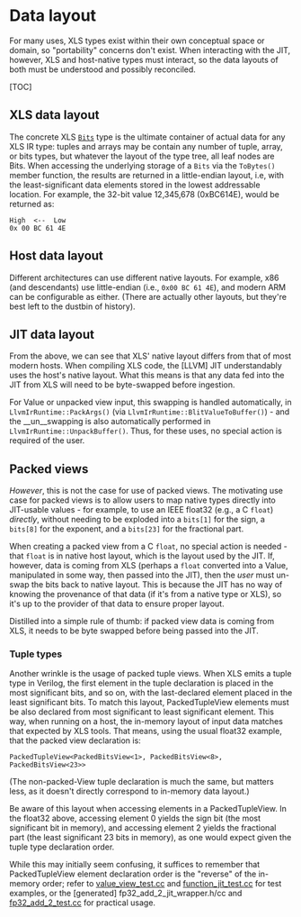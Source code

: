 # Data layout

For many uses, XLS types exist within their own conceptual space or domain, so
"portability" concerns don't exist. When interacting with the JIT, however, XLS
and host-native types must interact, so the data layouts of both must be
understood and possibly reconciled.

[TOC]

## XLS data layout

The concrete XLS [`Bits`](https://github.com/google/xls/tree/main/xls/ir/bits.h) type is
the ultimate container of actual data for any XLS IR type: tuples and arrays may
be contain any number of tuple, array, or bits types, but whatever the layout of
the type tree, all leaf nodes are Bits. When accessing the underlying storage of
a `Bits` via the `ToBytes()` member function, the results are returned in a
little-endian layout, i.e, with the least-significant data elements stored in
the lowest addressable location. For example, the 32-bit value 12,345,678
(0xBC614E), would be returned as:

```
High  <--  Low
0x 00 BC 61 4E
```

## Host data layout

Different architectures can use different native layouts. For example, x86 (and
descendants) use little-endian (i.e., `0x00 BC 61 4E`), and modern ARM can be
configurable as either. (There are actually other layouts, but they're best left
to the dustbin of history).

## JIT data layout

From the above, we can see that XLS' native layout differs from that of most
modern hosts. When compiling XLS code, the [LLVM] JIT understandably uses the
host's native layout. What this means is that any data fed into the JIT from XLS
will need to be byte-swapped before ingestion.

For Value or unpacked view input, this swapping is handled automatically, in
`LlvmIrRuntime::PackArgs()` (via `LlvmIrRuntime::BlitValueToBuffer()`) - and the
__un__swapping is also automatically performed in `LlvmIrRuntime::UnpackBuffer()`.
Thus, for these uses, no special action is required of the user.

## Packed views

*However*, this is not the case for use of packed views. The motivating use case
for packed views is to allow users to map native types directly into JIT-usable
values - for example, to use an IEEE float32 (e.g., a C `float`) _directly_,
without needing to be exploded into a `bits[1]` for the sign, a `bits[8]` for
the exponent, and a `bits[23]` for the fractional part.

When creating a packed view from a C `float`, no special action is needed - that
`float` is in native host layout, which is the layout used by the JIT. If,
however, data is coming from XLS (perhaps a `float` converted into a Value,
manipulated in some way, then passed into the JIT), then the _user_ must un-swap
the bits back to native layout. This is because the JIT has no way of knowing
the provenance of that data (if it's from a native type or XLS), so it's up to
the provider of that data to ensure proper layout.

Distilled into a simple rule of thumb: if packed view data is coming from XLS,
it needs to be byte swapped before being passed into the JIT.

### Tuple types

Another wrinkle is the usage of packed tuple views. When XLS emits a tuple type
in Verilog, the first element in the tuple declaration is placed in the most
significant bits, and so on, with the last-declared element placed in the least
significant bits. To match this layout, PackedTupleView elements must be also
declared from most significant to least significant element. This way, when
running on a host, the in-memory layout of input data matches that expected by
XLS tools. That means, using the usual float32 example, that the packed view
declaration is:

```
PackedTupleView<PackedBitsView<1>, PackedBitsView<8>, PackedBitsView<23>>
```

(The non-packed-View tuple declaration is much the same, but matters less, as it
doesn't directly correspond to in-memory data layout.)

Be aware of this layout when accessing elements in a PackedTupleView. In the
float32 above, accessing element 0 yields the sign bit (the most significant bit
in memory), and accessing element 2 yields the fractional part (the least
significant 23 bits in memory), as one would expect given the tuple type
declaration order.

While this may initially seem confusing, it suffices to remember that
PackedTupleView element declaration order is the "reverse" of the in-memory
order; refer to
[value_view_test.cc](https://github.com/google/xls/tree/main/xls/ir/value_view_test.cc)
and
[function_jit_test.cc](https://github.com/google/xls/tree/main/xls/jit/function_jit_test.cc)
for test examples, or the [generated] fp32_add_2_jit_wrapper.h/cc and
[fp32_add_2_test.cc](https://github.com/google/xls/tree/main/xls/modules/fp/fp32_add_2_test.cc)
for practical usage.
